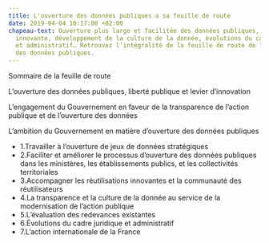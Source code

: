```yaml
---
title: L'ouverture des données publiques a sa feuille de route
date: 2019-04-04 10:17:00 +02:00
chapeau-text: Ouverture plus large et facilitée des données publiques, réutilisation
  innovante, développement de la culture de la donnée, évolutions du cadre juridique
  et administratif… Retrouvez l’intégralité de la feuille de route de la mission d’ouverture
  des données publiques.
---
```


Sommaire de la feuille de route

 

L’ouverture des données publiques, liberté publique et levier d’innovation

L’engagement du Gouvernement en faveur de la transparence de l’action publique et de l’ouverture des données

 

L’ambition du Gouvernement en matière d’ouverture des données publiques
 
* 1.Travailler à l’ouverture de jeux de données stratégiques
* 2.Faciliter et améliorer le processus d’ouverture des données publiques
dans les ministères, les établissements publics, et les collectivités territoriales
* 3.Accompagner les réutilisations innovantes et la communauté des réutilisateurs
* 4.La transparence et la culture de la donnée au service de la modernisation de l’action publique
* 5.L’évaluation des redevances existantes
* 6.Évolutions du cadre juridique et administratif
* 7.L’action internationale de la France
